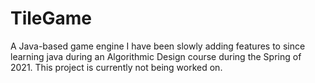 # TileGame
A Java-based game engine I have been slowly adding features to since learning java during an Algorithmic Design course during the Spring of 2021. This project is currently not being worked on.
